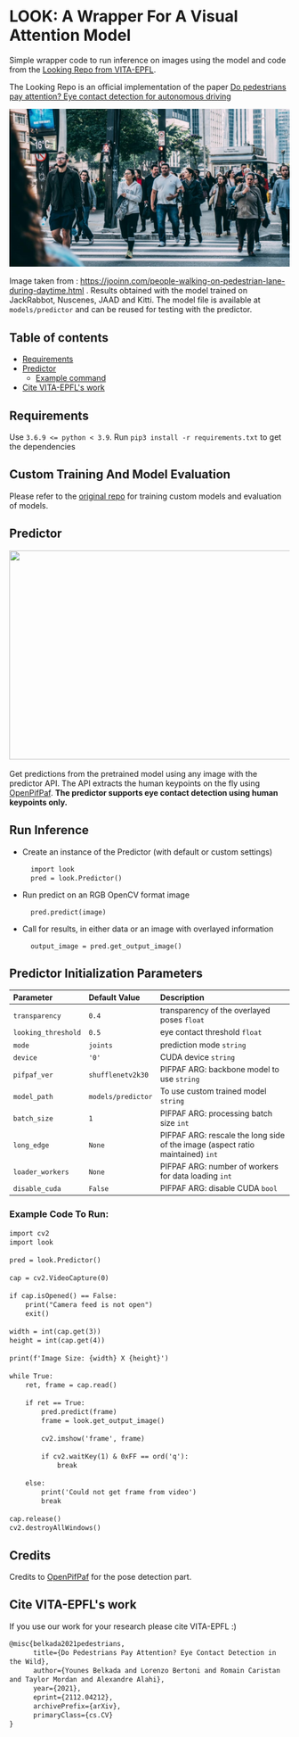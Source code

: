 # LOOK: A Wrapper For A Visual Attention Model

Simple wrapper code to run inference on images using the model and code from the [Looking Repo from VITA-EPFL](https://github.com/vita-epfl/looking).

The Looking Repo is an official implementation of the paper [Do pedestrians pay attention? Eye contact detection for autonomous driving](https://arxiv.org/abs/2112.04212)

![alt text](https://github.com/cwittwer/look/blob/main/images/people-walking-on-pedestrian-lane-during-daytime-3.jpg)

Image taken from : https://jooinn.com/people-walking-on-pedestrian-lane-during-daytime.html . Results obtained with the model trained on JackRabbot, Nuscenes, JAAD and Kitti. The model file is available at ```models/predictor``` and can be reused for testing with the predictor. 

## Table of contents

- [Requirements](#requirements)
- [Predictor](#predictor)
  * [Example command](#example-command-)
- [Cite VITA-EPFL's work](#cite-VITA-EPFL's-work)


## Requirements

Use ```3.6.9 <= python < 3.9```. Run ```pip3 install -r requirements.txt``` to get the dependencies

## Custom Training And Model Evaluation

Please refer to the [original repo](https://github.com/vita-epfl/looking) for training custom models and evaluation of models.

## Predictor

<img src="https://github.com/cwittwer/look/blob/main/images/kitti.gif" data-canonical-src="https://github.com/cwittwer/look/blob/main/images/kitti.gif" width="1238" height="375" />

Get predictions from the pretrained model using any image with the predictor API. The API extracts the human keypoints on the fly using [OpenPifPaf](https://openpifpaf.github.io/intro.html). **The predictor supports eye contact detection using human keypoints only.**

## Run Inference
<ul>
  <li>Create an instance of the Predictor (with default or custom settings)</li>
      
      import look
      pred = look.Predictor()
      
  <li>Run predict on an RGB OpenCV format image</li>
        
      pred.predict(image)
      
  <li>Call for results, in either data or an image with overlayed information</li>
        
      output_image = pred.get_output_image()
      

</ul>

## Predictor Initialization Parameters

| Parameter                 |Default Value   |Description   |
| :------------------------ |:---------------|:-------------|
| ```transparency``` | ```0.4``` | transparency of the overlayed poses ```float``` |
| ```looking_threshold``` | ```0.5``` | eye contact threshold ```float``` |
| ```mode``` | ```joints``` | prediction mode ```string``` |
| ```device``` | ```'0'``` | CUDA device ```string``` |
| ```pifpaf_ver``` | ```shufflenetv2k30``` | PIFPAF ARG: backbone model to use ```string``` |
| ```model_path``` | ```models/predictor``` | To use custom trained model ```string``` |
| ```batch_size``` | ```1``` | PIFPAF ARG: processing batch size ```int``` |
| ```long_edge``` | ```None``` | PIFPAF ARG: rescale the long side of the image (aspect ratio maintained) ```int``` |
| ```loader_workers``` | ```None``` | PIFPAF ARG: number of workers for data loading ```int``` |
| ```disable_cuda``` | ```False``` | PIFPAF ARG: disable CUDA ```bool``` |


### Example Code To Run:

  ```
  import cv2
  import look

  pred = look.Predictor()

  cap = cv2.VideoCapture(0)

  if cap.isOpened() == False:
      print("Camera feed is not open")
      exit()

  width = int(cap.get(3))
  height = int(cap.get(4))

  print(f'Image Size: {width} X {height}')

  while True:
      ret, frame = cap.read()

      if ret == True:
          pred.predict(frame)
          frame = look.get_output_image()

          cv2.imshow('frame', frame)

          if cv2.waitKey(1) & 0xFF == ord('q'):
              break
      
      else:
          print('Could not get frame from video')
          break

  cap.release()
  cv2.destroyAllWindows()
  ```

## Credits

Credits to [OpenPifPaf](https://openpifpaf.github.io/intro.html) for the pose detection part.

## Cite VITA-EPFL's work

If you use our work for your research please cite VITA-EPFL :) 

```
@misc{belkada2021pedestrians,
      title={Do Pedestrians Pay Attention? Eye Contact Detection in the Wild}, 
      author={Younes Belkada and Lorenzo Bertoni and Romain Caristan and Taylor Mordan and Alexandre Alahi},
      year={2021},
      eprint={2112.04212},
      archivePrefix={arXiv},
      primaryClass={cs.CV}
}
```
